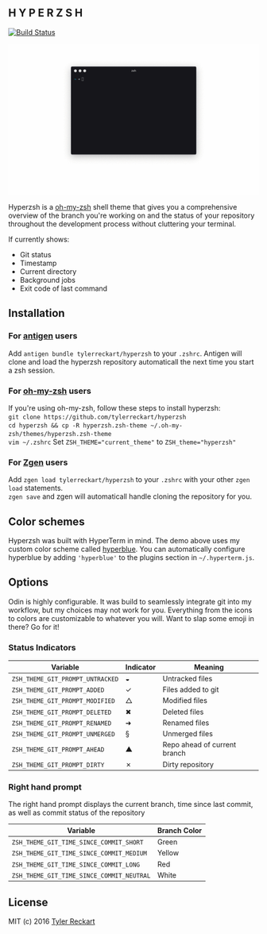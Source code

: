 ## H Y P E R Z S H  
[![Build Status](https://travis-ci.org/tylerreckart/hyperzsh.svg?branch=master)](https://travis-ci.org/tylerreckart/hyperzsh)  

![Hyperzsh](screenshot.gif)

Hyperzsh is a [oh-my-zsh](https://github.com/robbyrussell/oh-my-zsh) shell theme that gives you a comprehensive overview of the branch you're working on and the status of your repository throughout the development process without cluttering your terminal.  

If currently shows:  
- Git status
- Timestamp
- Current directory
- Background jobs
- Exit code of last command

## Installation  
### For [antigen](https://github.com/zsh-users/antigen) users
Add `antigen bundle tylerreckart/hyperzsh` to your `.zshrc`. Antigen will clone and load the hyperzsh repository automaticall the next time you start a zsh session.  

### For [oh-my-zsh](http://ohmyz.sh) users  
If you're using oh-my-zsh, follow these steps to install hyperzsh:  
`git clone https://github.com/tylerreckart/hyperzsh`  
`cd hyperzsh && cp -R hyperzsh.zsh-theme ~/.oh-my-zsh/themes/hyperzsh.zsh-theme`  
`vim ~/.zshrc`
Set `ZSH_THEME="current_theme"` to `ZSH_theme="hyperzsh"`  

### For [Zgen](https://github.com/tarjoilija/zgen) users
Add `zgen load tylerreckart/hyperzsh` to your `.zshrc` with your other `zgen load` statements.  
`zgen save` and zgen will automaticall handle cloning the repository for you.  

## Color schemes  
Hyperzsh was built with HyperTerm in mind. The demo above uses my custom color scheme called [hyperblue](https://github.com/tylerreckart/hyperblue). You can automatically configure hyperblue by adding `'hyperblue'` to the plugins section in `~/.hyperterm.js`.  

## Options  
Odin is highly configurable. It was build to seamlessly integrate git into my workflow, but my choices may not work for you. Everything from the icons to colors are customizable to whatever you will. Want to slap some emoji in there? Go for it!

### Status Indicators  
| Variable | Indicator | Meaning |
|----------|-----------|---------|
| `ZSH_THEME_GIT_PROMPT_UNTRACKED` | ◒ | Untracked files |
| `ZSH_THEME_GIT_PROMPT_ADDED` | ✓ | Files added to git |
| `ZSH_THEME_GIT_PROMPT_MODIFIED` | △ | Modified files |
| `ZSH_THEME_GIT_PROMPT_DELETED` | ✖ | Deleted files |
| `ZSH_THEME_GIT_PROMPT_RENAMED` | ➜ | Renamed files |
| `ZSH_THEME_GIT_PROMPT_UNMERGED` | § | Unmerged files |
| `ZSH_THEME_GIT_PROMPT_AHEAD` | ▲ | Repo ahead of current branch |
| `ZSH_THEME_GIT_PROMPT_DIRTY` | ✗ | Dirty repository |

### Right hand prompt  
The right hand prompt displays the current branch, time since last commit, as well as commit status of the repository  

| Variable | Branch Color |
|----------|--------------|
| `ZSH_THEME_GIT_TIME_SINCE_COMMIT_SHORT` | Green |
| `ZSH_THEME_GIT_TIME_SINCE_COMMIT_MEDIUM` | Yellow |
| `ZSH_THEME_GIT_TIME_SINCE_COMMIT_LONG`  | Red |
| `ZSH_THEME_GIT_TIME_SINCE_COMMIT_NEUTRAL` | White |

## License
MIT (c) 2016 [Tyler Reckart](https://github.com/tylerreckart)
